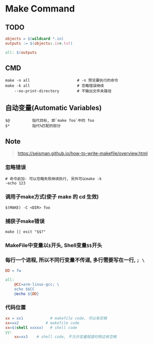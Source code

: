 Make Command
============

## TODO

``` makefile
objects = $(wildcard *.in)
outputs := $(objects:.in=.txt)

all: $(outputs
```

CMD
---

``` shell
make -n all                     # -n 预览要执行的命令
make -k all                     # 忽略错误继续
    --no-print-directory        # 不输出文件夹路径
```

自动变量(Automatic Variables)
-------

    $@          指代目标, 即`make foo`中的 foo
    $*          指代%匹配的部分

Note
----

> <https://seisman.github.io/how-to-write-makefile/overview.html>


### 忽略错误

    # 命令前加- 可以忽略失败继续执行, 另外可以make -k
    -echo 123

### 调用子make方式(使子 make 的 cd 生效)

    $(MAKE) -C <DIR> foo

### 捕获子make错误

    make || exit "$$?"

### MakeFile中变量以`$`开头, Shell变量`$$`开头

### 每行一个进程, 所以不同行变量不传递, 多行需要写在一行, `; \`

``` Makefile
DD = fw

all:
    @CC=arm-linux-gcc; \
    echo $$CC
    @echo ${DD}
```

### 代码位置

``` Makefile
xx = xx1            # makefile code, 可以有空格
xx=xx2            # makefile code
xx=$(shell xxxxx)   # shell code
yy:
    xx=xx3    # shell code, 不允许变量赋值时两边有空格
```
